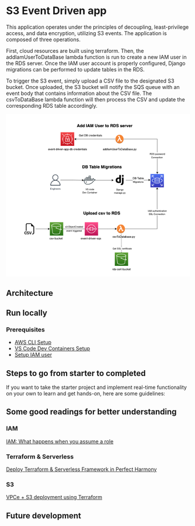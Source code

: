 # S3 Event Driven app

This application operates under the principles of decoupling, least-privilege access, and data encryption, utilizing S3 events. The application is composed of three operations.

First, cloud resources are built using terraform. Then, the addIamUserToDataBase lambda function is run to create a new IAM user in the RDS server. Once the IAM user account is properly configured, Django migrations can be performed to update tables in the RDS.

To trigger the S3 event, simply upload a CSV file to the designated S3 bucket. Once uploaded, the S3 bucket will notify the SQS queue with an event body that contains information about the CSV file. The csvToDataBase lambda function will then process the CSV and update the corresponding RDS table accordingly.

<p align="center"> 
  <img src="./assets/event-driven-app-diagram.png" />
</p>

## Architecture

## Run locally
### Prerequisites
* [AWS CLI Setup](https://docs.aws.amazon.com/cli/latest/userguide/cli-configure-quickstart.html)
* [VS Code Dev Containers Setup](https://code.visualstudio.com/docs/devcontainers/containers)
* [Setup IAM user](https://dev.to/aws-builders/creating-your-first-iam-admin-user-and-user-group-in-your-aws-account-machine-learning-part-1-3cne)

## Steps to go from starter to completed
If you want to take the starter project and implement real-time functionality on your own to learn and get hands-on, here are some guidelines:


## Some good readings for better understanding
### IAM
[IAM: What happens when you assume a role](https://www.tecracer.com/blog/2021/08/iam-what-happens-when-you-assume-a-role.html)

### Terraform & Serverless
[Deploy Terraform & Serverless Framework in Perfect Harmony](https://medium.com/johnveldboom/deploy-terraform-serverless-framework-in-perfect-harmony-948ab6dcbc78)

### S3
[VPCe + S3 deployment using Terraform](https://dev.to/aws-builders/vpce-s3-deployment-using-terraform-12n0)

## Future development

